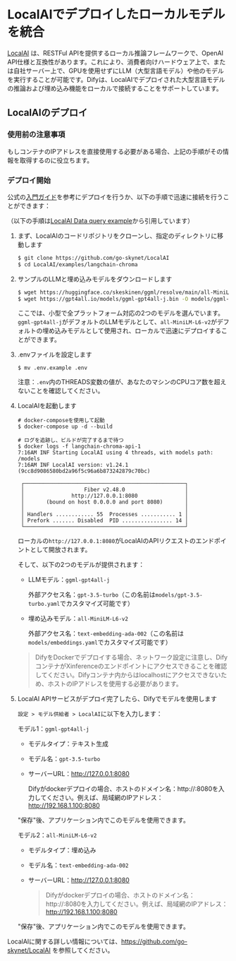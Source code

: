 # LocalAIでデプロイしたローカルモデルを統合

[LocalAI](https://github.com/go-skynet/LocalAI) は、RESTFul APIを提供するローカル推論フレームワークで、OpenAI API仕様と互換性があります。これにより、消費者向けハードウェア上で、または自社サーバー上で、GPUを使用せずにLLM（大型言語モデル）や他のモデルを実行することが可能です。Difyは、LocalAIでデプロイされた大型言語モデルの推論および埋め込み機能をローカルで接続することをサポートしています。

## LocalAIのデプロイ

### 使用前の注意事項

もしコンテナのIPアドレスを直接使用する必要がある場合、上記の手順がその情報を取得するのに役立ちます。

### デプロイ開始

公式の[入門ガイド](https://localai.io/basics/getting_started/)を参考にデプロイを行うか、以下の手順で迅速に接続を行うことができます：

（以下の手順は[LocalAI Data query example](https://github.com/go-skynet/LocalAI/blob/master/examples/langchain-chroma/README.md)から引用しています）

1. まず、LocalAIのコードリポジトリをクローンし、指定のディレクトリに移動します

    ```bash
    $ git clone https://github.com/go-skynet/LocalAI
    $ cd LocalAI/examples/langchain-chroma
    ```

2. サンプルのLLMと埋め込みモデルをダウンロードします

    ```bash
    $ wget https://huggingface.co/skeskinen/ggml/resolve/main/all-MiniLM-L6-v2/ggml-model-q4_0.bin -O models/bert
    $ wget https://gpt4all.io/models/ggml-gpt4all-j.bin -O models/ggml-gpt4all-j
    ```

    ここでは、小型で全プラットフォーム対応の2つのモデルを選んでいます。`ggml-gpt4all-j`がデフォルトのLLMモデルとして、`all-MiniLM-L6-v2`がデフォルトの埋め込みモデルとして使用され、ローカルで迅速にデプロイすることができます。

3. .envファイルを設定します

   ```shell
   $ mv .env.example .env
   ```

   注意：`.env`内のTHREADS変数の値が、あなたのマシンのCPUコア数を超えないことを確認してください。

4. LocalAIを起動します

   ```shell
   # docker-composeを使用して起動
   $ docker-compose up -d --build
   
   # ログを追跡し、ビルドが完了するまで待つ
   $ docker logs -f langchain-chroma-api-1
   7:16AM INF Starting LocalAI using 4 threads, with models path: /models
   7:16AM INF LocalAI version: v1.24.1 (9cc8d9086580bd2a96f5c96a6b873242879c70bc)
   
    ┌───────────────────────────────────────────────────┐ 
    │                   Fiber v2.48.0                   │ 
    │               http://127.0.0.1:8080               │ 
    │       (bound on host 0.0.0.0 and port 8080)       │ 
    │                                                   │ 
    │ Handlers ............ 55  Processes ........... 1 │ 
    │ Prefork ....... Disabled  PID ................ 14 │ 
    └───────────────────────────────────────────────────┘ 
   ```

   ローカルの`http://127.0.0.1:8080`がLocalAIのAPIリクエストのエンドポイントとして開放されます。

   そして、以下の2つのモデルが提供されます：

   - LLMモデル：`ggml-gpt4all-j`

     外部アクセス名：`gpt-3.5-turbo`（この名前は`models/gpt-3.5-turbo.yaml`でカスタマイズ可能です）

   - 埋め込みモデル：`all-MiniLM-L6-v2`

     外部アクセス名：`text-embedding-ada-002`（この名前は`models/embeddings.yaml`でカスタマイズ可能です）

    > DifyをDockerでデプロイする場合、ネットワーク設定に注意し、DifyコンテナがXinferenceのエンドポイントにアクセスできることを確認してください。Difyコンテナ内からはlocalhostにアクセスできないため、ホストのIPアドレスを使用する必要があります。

5. LocalAI APIサービスがデプロイ完了したら、Difyでモデルを使用します

   `設定 > モデル供給者 > LocalAI`に以下を入力します：

   モデル1：`ggml-gpt4all-j`

   - モデルタイプ：テキスト生成

   - モデル名：`gpt-3.5-turbo`

   - サーバーURL：http://127.0.0.1:8080

     Difyがdockerデプロイの場合、ホストのドメイン名：http://<your-LocalAI-endpoint-domain>:8080を入力してください。例えば、局域網のIPアドレス：http://192.168.1.100:8080

   "保存"後、アプリケーション内でこのモデルを使用できます。

   モデル2：`all-MiniLM-L6-v2`

   - モデルタイプ：埋め込み

   - モデル名：`text-embedding-ada-002`

   - サーバーURL：http://127.0.0.1:8080

     > Difyがdockerデプロイの場合、ホストのドメイン名：http://<your-LocalAI-endpoint-domain>:8080を入力してください。例えば、局域網のIPアドレス：http://192.168.1.100:8080

   "保存"後、アプリケーション内でこのモデルを使用できます。

LocalAIに関する詳しい情報については、https://github.com/go-skynet/LocalAI を参照してください。